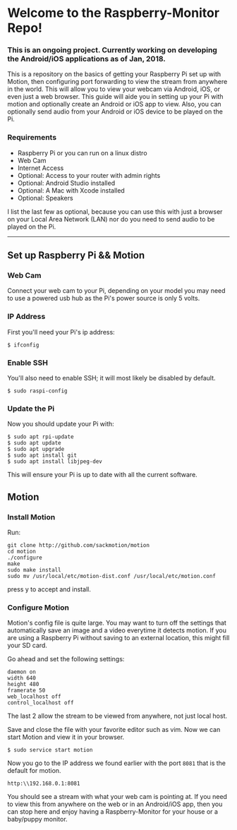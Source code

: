 # Welcome to the Raspberry-Monitor Repo!

### This is an ongoing project.  Currently working on developing the Android/iOS applications as of Jan, 2018.

This is a repository on the basics of getting your Raspberry Pi set up with Motion, then configuring port forwarding to view the stream from anywhere in the world.  This will allow you to view your webcam via Android, iOS, or even just a web browser.  This guide will aide you in setting up your Pi with motion and optionally create an Android or iOS app to view.  Also, you can optionally send audio from your Android or iOS device to be played on the Pi.

### Requirements
* Raspberry Pi or you can run on a linux distro
* Web Cam
* Internet Access
* Optional: Access to your router with admin rights
* Optional: Android Studio installed
* Optional: A Mac with Xcode installed
* Optional: Speakers

I list the last few as optional, because you can use this with just a browser on your Local Area Network (LAN) nor do you need to send audio to be played on the Pi.

***

## Set up Raspberry Pi && Motion

### Web Cam
Connect your web cam to your Pi, depending on your model you may need to use a powered usb hub as the Pi's power source is only 5 volts.

### IP Address
First you'll need your Pi's ip address:

```shell
$ ifconfig
```

### Enable SSH
You'll also need to enable SSH; it will most likely be disabled by default.

```shell
$ sudo raspi-config
```

### Update the Pi
Now you should update your Pi with:
```shell
$ sudo apt rpi-update
$ sudo apt update
$ sudo apt upgrade
$ sudo apt install git
$ sudo apt install libjpeg-dev
```
This will ensure your Pi is up to date with all the current software.

## Motion

### Install Motion

Run:

```shell
git clone http://github.com/sackmotion/motion 
cd motion
./configure
make
sudo make install 
sudo mv /usr/local/etc/motion-dist.conf /usr/local/etc/motion.conf 
```

press y to accept and install.

### Configure Motion

Motion's config file is quite large.  You may want to turn off the settings that automatically save an image and a video everytime it detects motion.  If you are using a Raspberry Pi without saving to an external location, this might fill your SD card.

Go ahead and set the following settings:

```
daemon on
width 640
height 480
framerate 50
web_localhost off
control_localhost off
```

The last 2 allow the stream to be viewed from anywhere, not just local host.

Save and close the file with your favorite editor such as vim.  Now we can start Motion and view it in your browser.

```shell
$ sudo service start motion
```

Now you go to the IP address we found earlier with the port `8081` that is the default for motion.

```http
http:\\192.168.0.1:8081
```

You should see a stream with what your web cam is pointing at.  If you need to view this from anywhere on the web or in an Android/iOS app, then you can stop here and enjoy having a Raspberry-Monitor for your house or a baby/puppy monitor.

